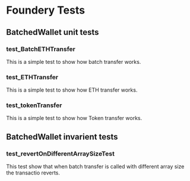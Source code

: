 # Foundery Tests

## BatchedWallet unit tests

### test_BatchETHTransfer

This is a simple test to show how batch transfer works.

### test_ETHTransfer

This is a simple test to show how ETH transfer works.

### test_tokenTransfer

This is a simple test to show how Token transfer works.

## BatchedWallet invarient tests

### test_revertOnDifferentArraySizeTest

This test show that when batch transfer is called with different array size the transactio reverts.